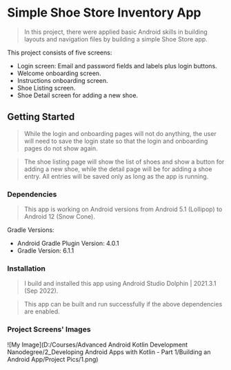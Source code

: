# Simple Shoe Store Inventory App

> In this project, there were applied basic Android skills in building layouts and navigation files by building a simple Shoe Store app.

This project consists of five screens:
 - Login screen: Email and password fields and labels plus login buttons.
 - Welcome onboarding screen.
 - Instructions onboarding screen.
 - Shoe Listing screen.
 - Shoe Detail screen for adding a new shoe.

## Getting Started

> While the login and onboarding pages will not do anything, the user will need to save the login state so that the login and onboarding pages do not show again.

> The shoe listing page will show the list of shoes and show a button for adding a new shoe, while the detail page will be for adding a shoe entry. All entries will be saved only as long as the app is running.

### Dependencies

> This app is working on Android versions from Android 5.1 (Lollipop) to Android 12 (Snow Cone).

Gradle Versions:
 - Android Gradle Plugin Version: 4.0.1
 - Gradle Version: 6.1.1

### Installation

> I build and installed this app using Android Studio Dolphin | 2021.3.1 (Sep 2022).

> This app can be built and run successfully if the above dependencies are enabled.

### Project Screens' Images

![My Image](D:/Courses/Advanced Android Kotlin Development Nanodegree/2_Developing Android Apps with Kotlin - Part 1/Building an Android App/Project Pics/1.png)
